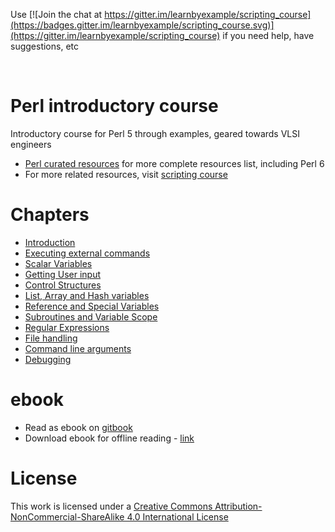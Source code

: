 Use [![Join the chat at https://gitter.im/learnbyexample/scripting_course](https://badges.gitter.im/learnbyexample/scripting_course.svg)](https://gitter.im/learnbyexample/scripting_course) if you need help, have suggestions, etc

<br>

# <a name="perl-introductory-course"></a>Perl introductory course

Introductory course for Perl 5 through examples, geared towards VLSI engineers

* [Perl curated resources](https://github.com/learnbyexample/scripting_course/blob/master/Perl_curated_resources.md) for more complete resources list, including Perl 6
* For more related resources, visit [scripting course](https://github.com/learnbyexample/scripting_course)


# Chapters

* [Introduction](./Introduction.md)
* [Executing external commands](./Executing_external_commands.md)
* [Scalar Variables](./Scalar_variables.md)
* [Getting User input](./Getting_user_input.md)
* [Control Structures](./Control_structures.md)
* [List, Array and Hash variables](./List_array_hash_variables.md)
* [Reference and Special Variables](./Reference_special_variables.md)
* [Subroutines and Variable Scope](./Subroutines_variable_scope.md)
* [Regular Expressions](./Regular_expressions.md)
* [File handling](./File_handling.md)
* [Command line arguments](./Command_line_arguments.md)
* [Debugging](./Debugging.md)

# ebook

* Read as ebook on [gitbook](https://learnbyexample.gitbooks.io/perl-introduction/content/)
* Download ebook for offline reading - [link](https://www.gitbook.com/book/learnbyexample/perl-introduction/details)

# License

This work is licensed under a [Creative Commons Attribution-NonCommercial-ShareAlike 4.0 International License](http://creativecommons.org/licenses/by-nc-sa/4.0/)
